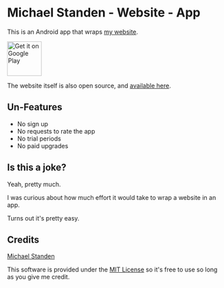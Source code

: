 # Michael Standen - Website - App
This is an Android app that wraps [my website][0].

<a href="https://play.google.com/store/apps/details?id=link.standen.michael.website" target="_blank">
	<img src="https://play.google.com/intl/en_us/badges/images/generic/en-play-badge.png" alt="Get it on Google Play" height="80"/>
</a>

The website itself is also open source, and [available here][1].

## Un-Features
* No sign up
* No requests to rate the app
* No trial periods
* No paid upgrades

## Is this a joke?
Yeah, pretty much.

I was curious about how much effort it would take to wrap a website in an app.

Turns out it's pretty easy.

## Credits
[Michael Standen](https://michael.standen.link)

This software is provided under the [MIT License](https://tldrlegal.com/license/mit-license) so it's free to use so long as you give me credit.

[0]: https://michael.standen.link
[1]: https://github.com/ScreamingHawk/ScreamingHawk.github.io
